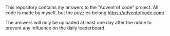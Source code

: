 This repository contains my answers to the "Advent of code" project. 
All code is made by myself, but the puzzles belong https://adventofcode.com/

The answers will only be uploaded at least one day after the riddle to prevent any influence on the daily leaderboard.